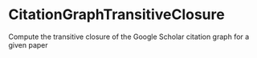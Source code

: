 CitationGraphTransitiveClosure
==============================

Compute the transitive closure of the Google Scholar citation graph for a given paper